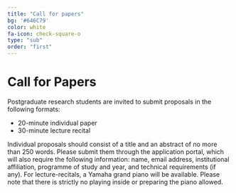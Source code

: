 ```yaml
---
title: "Call for papers"
bg: '#646C79'
color: white
fa-icon: check-square-o
type: "sub"
order: "first"
---
```


# Call for Papers
Postgraduate research students are invited to submit proposals in the following formats:
* 20-minute individual paper
* 30-minute lecture recital

Individual proposals should consist of a title and an abstract of no more than 250 words. Please submit them through the application portal, which will also require the following information: name, email address, institutional affiliation, programme of study and year, and technical requirements (if any).
For lecture-recitals, a Yamaha grand piano will be available. Please note that there is strictly no playing inside or preparing the piano allowed.